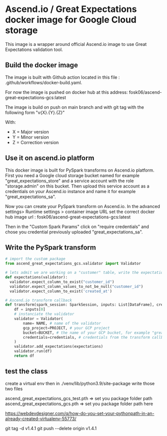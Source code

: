 # Ascend.io / Great Expectations docker image for Google Cloud storage

This image is a wrapper around official Ascend.io image to use Great Expectations validation tool.

## Build the docker image

The image is built with Github action located in this file :  .github/workflows/docker-build.yaml.

For now the image is pushed on docker hub at this address: fosk06/ascend-great-expectations-gcs:latest

The image is build on push on main branch and with git tag with the following form "v{X}.{Y}.{Z}"

With:

- X = Major version
- Y = Minor version
- Z = Correction version

## Use it on ascend.io platform  

This docker image is built for PySpark transforms on Ascend.io platform.
First you need a Google cloud storage bucket named for example "great_expectations_store" and a service account with the role "storage.admin" on this bucket.
Then upload this service account as a credentials on your Ascend.io instance and name it for example "great_expectations_sa".

Now you can create your PySpark transform on Ascend.io.
In the advanced settings> Runtime settings > container image URL set the correct docker hub image url : fosk06/ascend-great-expectations-gcs:latest

Then in the "Custom Spark Params" click on "require credentials" and chose you credential previously uploaded "great_expectations_sa".

## Write the PySpark transform

```python
# import the custom package
from ascend_great_expectations_gcs.validator import Validator

# lets admit we are working on a "customer" table, write the expectations in specific function
def expectations(validator):
  validator.expect_column_to_exist("customer_id")
  validator.expect_column_values_to_not_be_null("customer_id")
  validator.expect_column_to_exist('created_at')

# Ascend.io transform callback
def transform(spark_session: SparkSession, inputs: List[DataFrame], credentials=None):
    df = inputs[0]
    # instanciate the validator
    validator = Validator(
        name= NAME, # name of the validator
        gcp_project=PROJECT, # your GCP project
        bucket=BUCKET, # the name of your GCP bucket, for example "great_expectations_store"
        credentials=credentials, # credentials from the transform callback
    )
    validator.add_expectations(expectations)
    validator.run(df)
    return df
```

## test the class

create a virtual env
then in ./venv/lib/python3.9/site-package write those two files

ascend_great_expectations_gcs_test.pth => set you package folder path
ascend_great_expectations_gcs.pth => set you package folder path here

https://webdevdesigner.com/q/how-do-you-set-your-pythonpath-in-an-already-created-virtualenv-55773/

git tag -d v1.4.1
git push --delete origin v1.4.1